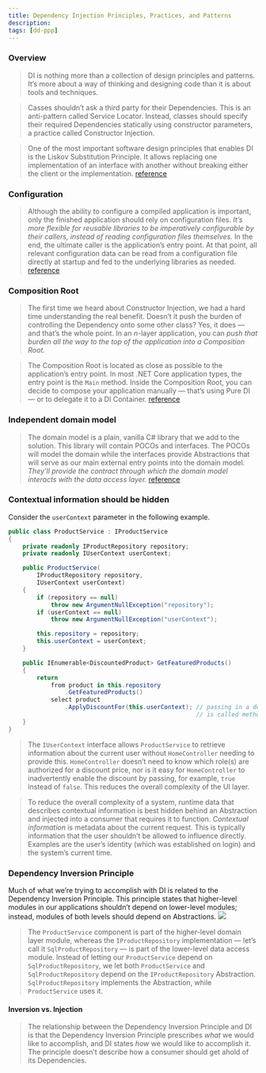 ```yaml
---
title: Dependency Injection Principles, Practices, and Patterns 
description: 
tags: [dd-ppp]
---
```


### Overview

>DI is nothing more than a collection of design principles and patterns. It’s more about a way of thinking and designing code than it is about tools and techniques.

>Casses shouldn’t ask a third party for their Dependencies. This is an anti-pattern called Service Locator. Instead, classes should specify their required Dependencies statically using constructor parameters, a practice called Constructor Injection.

>One of the most important software design principles that enables DI is the Liskov Substitution Principle. It allows replacing one implementation of an interface with another without breaking either the client or the implementation.
[reference](https://livebook.manning.com/book/dependency-injection-principles-practices-patterns/chapter-1/point-7644-298-300-0)

### Configuration 
>Although the ability to configure a compiled application is important, only the finished application should rely on configuration files. *It’s more flexible for reusable libraries to be imperatively configurable by their callers, instead of reading configuration files themselves.* In the end, the ultimate caller is the application’s entry point. At that point, all relevant configuration data can be read from a configuration file directly at startup and fed to the underlying libraries as needed. [reference](https://livebook.manning.com/book/dependency-injection-principles-practices-patterns/chapter-2/point-7645-147-147-0)




### Composition Root
>The first time we heard about Constructor Injection, we had a hard time understanding the real benefit. Doesn’t it push the burden of controlling the Dependency onto some other class? Yes, it does — and that’s the whole point. In an _n_-layer application, you can *push that burden all the way to the top of the application into a Composition Root.*

>The Composition Root is located as close as possible to the application’s entry point. In most .NET Core application types, the entry point is the `Main` method. Inside the Composition Root, you can decide to compose your application manually — that’s using Pure DI — or to delegate it to a DI Container. [reference](https://livebook.manning.com/book/dependency-injection-principles-practices-patterns/chapter-3/point-7646-58-58-0)

### Independent domain model

>The domain model is a plain, vanilla C# library that we add to the solution. This library will contain POCOs and interfaces. The POCOs will model the domain while the interfaces provide Abstractions that will serve as our main external entry points into the domain model. _They’ll provide the contract through which the domain model interacts with the data access layer._ [reference](https://livebook.manning.com/book/dependency-injection-principles-practices-patterns/chapter-3/point-7643-64-65-0)


### Contextual information should be hidden 

Consider the `userContext` parameter in the following example.

```csharp
public class ProductService : IProductService
{
    private readonly IProductRepository repository;
    private readonly IUserContext userContext;

    public ProductService(
        IProductRepository repository,    
        IUserContext userContext)    
    {
        if (repository == null)
            throw new ArgumentNullException("repository");
        if (userContext == null)
            throw new ArgumentNullException("userContext");

        this.repository = repository;
        this.userContext = userContext;
    }

    public IEnumerable<DiscountedProduct> GetFeaturedProducts()
    {
        return
            from product in this.repository    
                .GetFeaturedProducts()    
            select product    
                .ApplyDiscountFor(this.userContext); // passing in a dependency into a method 
									                 // is called method injection   
    }
}

```
>The `IUserContext` interface allows `ProductService` to retrieve information about the current user without `HomeController` needing to provide this. `HomeController` doesn’t need to know which role(s) are authorized for a discount price, nor is it easy for `HomeController` to inadvertently enable the discount by passing, for example, `true` instead of `false`. This reduces the overall complexity of the UI layer.

>To reduce the overall complexity of a system, runtime data that describes contextual information is best hidden behind an Abstraction and injected into a consumer that requires it to function. _Contextual information_ is metadata about the current request. This is typically information that the user shouldn’t be allowed to influence directly. Examples are the user’s identity (which was established on login) and the system’s current time.


### Dependency Inversion Principle

Much of what we’re trying to accomplish with DI is related to the  Dependency Inversion Principle. This principle states that higher-level modules in our applications shouldn’t depend on lower-level modules; instead, modules of both levels should depend on  Abstractions.
![](https://dpzbhybb2pdcj.cloudfront.net/seemann2/HighResolutionFigures/figure_3-10.png)

> The `ProductService` component is part of the higher-level domain layer module, whereas the `IProductRepository` implementation — let’s call it `SqlProductRepository` — is part of the lower-level data access module. Instead of letting our `ProductService` depend on `SqlProductRepository`, we let both `ProductService` and `SqlProductRepository` depend on the `IProductRepository` Abstraction. `SqlProductRepository` implements the Abstraction, while `ProductService` uses it.


####  Inversion vs.  Injection

> The relationship between the Dependency Inversion Principle and DI is that the Dependency Inversion Principle prescribes _what_ we would like to accomplish, and DI states _how_ we would like to accomplish it. The principle doesn’t describe how a consumer should get ahold of its Dependencies. 
